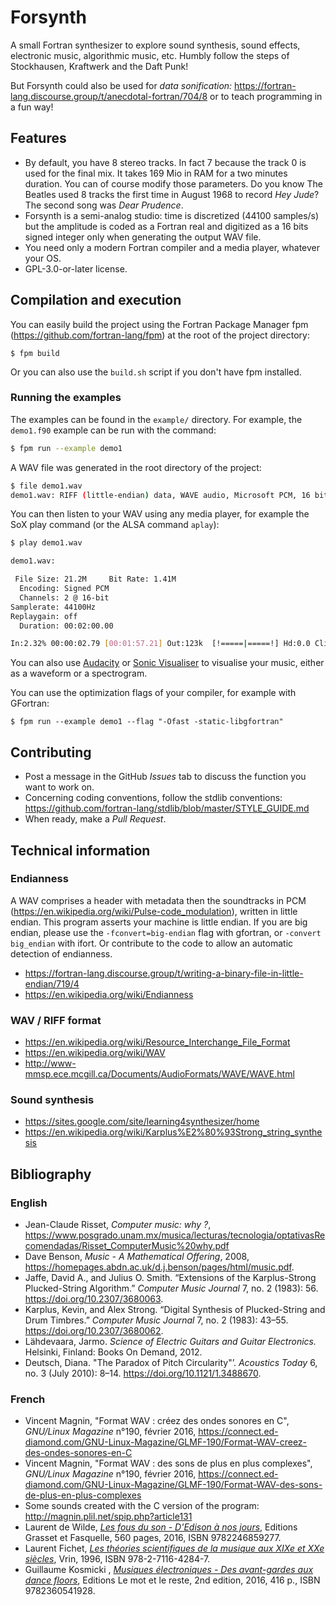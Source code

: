 # Forsynth
A small Fortran synthesizer to explore sound synthesis, sound effects, electronic music, algorithmic music, etc. Humbly follow the steps of Stockhausen, Kraftwerk and the Daft Punk!

But Forsynth could also be used for *data sonification:*
https://fortran-lang.discourse.group/t/anecdotal-fortran/704/8
or to teach programming in a fun way!

## Features

* By default, you have 8 stereo tracks. In fact 7 because the track 0 is used for the final mix. It takes 169 Mio in RAM for a two minutes duration. You can of course modify those parameters. Do you know The Beatles used 8 tracks the first time in August 1968 to record *Hey Jude*? The second song was *Dear Prudence*.
* Forsynth is a semi-analog studio: time is discretized (44100 samples/s) but the amplitude is coded as a Fortran real and digitized as a 16 bits signed integer only when generating the output WAV file.
* You need only a modern Fortran compiler and a media player, whatever your OS.
* GPL-3.0-or-later license.

## Compilation and execution

You can easily build the project using the Fortran Package Manager fpm (https://github.com/fortran-lang/fpm) at the root of the project directory:
```
$ fpm build
```

Or you can also use the `build.sh` script if you don't have fpm installed.

### Running the examples
The examples can be found in the `example/` directory. For example, the `demo1.f90` example can be run with the command:

```bash
$ fpm run --example demo1
```

A WAV file was generated in the root directory of the project:

```bash
$ file demo1.wav
demo1.wav: RIFF (little-endian) data, WAVE audio, Microsoft PCM, 16 bit, stereo 44100 Hz
```

You can then listen to your WAV using any media player, for example the SoX play command (or the ALSA command `aplay`):

```bash
$ play demo1.wav

demo1.wav:

 File Size: 21.2M     Bit Rate: 1.41M
  Encoding: Signed PCM
  Channels: 2 @ 16-bit
Samplerate: 44100Hz
Replaygain: off
  Duration: 00:02:00.00

In:2.32% 00:00:02.79 [00:01:57.21] Out:123k  [!=====|=====!] Hd:0.0 Clip:0
```

You can also use [Audacity](https://www.audacityteam.org/) or [Sonic Visualiser](https://sonicvisualiser.org/) to visualise your music, either as a waveform or a spectrogram.

You can use the optimization flags of your compiler, for example with GFortran:
```shell
$ fpm run --example demo1 --flag "-Ofast -static-libgfortran"
```


## Contributing

* Post a message in the GitHub *Issues* tab to discuss the function you want to work on.
* Concerning coding conventions, follow the stdlib conventions:
https://github.com/fortran-lang/stdlib/blob/master/STYLE_GUIDE.md
* When ready, make a *Pull Request*.

## Technical information

### Endianness

A WAV comprises a header with metadata then the soundtracks in PCM (https://en.wikipedia.org/wiki/Pulse-code_modulation), written in little endian. This program asserts your machine is little endian. If you are big endian, please use the `-fconvert=big-endian` flag with gfortran, or `-convert big_endian` with ifort. Or contribute to the code to allow an automatic detection of endianness.

* https://fortran-lang.discourse.group/t/writing-a-binary-file-in-little-endian/719/4
* https://en.wikipedia.org/wiki/Endianness

### WAV / RIFF format

* https://en.wikipedia.org/wiki/Resource_Interchange_File_Format
* https://en.wikipedia.org/wiki/WAV
* http://www-mmsp.ece.mcgill.ca/Documents/AudioFormats/WAVE/WAVE.html

### Sound synthesis

* https://sites.google.com/site/learning4synthesizer/home
* https://en.wikipedia.org/wiki/Karplus%E2%80%93Strong_string_synthesis

## Bibliography
### English

* Jean-Claude Risset, *Computer music: why ?*, https://www.posgrado.unam.mx/musica/lecturas/tecnologia/optativasRecomendadas/Risset_ComputerMusic%20why.pdf
* Dave Benson, *Music - A Mathematical Offering*, 2008, https://homepages.abdn.ac.uk/d.j.benson/pages/html/music.pdf.
* Jaffe, David A., and Julius O. Smith. “Extensions of the Karplus-Strong Plucked-String Algorithm.” *Computer Music Journal* 7, no. 2 (1983): 56. https://doi.org/10.2307/3680063.
* Karplus, Kevin, and Alex Strong. “Digital Synthesis of Plucked-String and Drum Timbres.” *Computer Music Journal* 7, no. 2 (1983): 43–55. https://doi.org/10.2307/3680062.
* Lähdevaara, Jarmo. *Science of Electric Guitars and Guitar Electronics.* Helsinki, Finland: Books On Demand, 2012.
* Deutsch, Diana. "The Paradox of Pitch Circularity"’. *Acoustics Today* 6, no. 3 (July 2010): 8–14. https://doi.org/10.1121/1.3488670.

### French
* Vincent Magnin, "Format WAV : créez des ondes sonores en C", *GNU/Linux Magazine* n°190, février 2016, https://connect.ed-diamond.com/GNU-Linux-Magazine/GLMF-190/Format-WAV-creez-des-ondes-sonores-en-C
* Vincent Magnin, "Format WAV : des sons de plus en plus complexes", *GNU/Linux Magazine* n°190, février 2016, https://connect.ed-diamond.com/GNU-Linux-Magazine/GLMF-190/Format-WAV-des-sons-de-plus-en-plus-complexes
* Some sounds created with the C version of the program: http://magnin.plil.net/spip.php?article131
* Laurent de Wilde, [*Les fous du son - D'Edison à nos jours*](https://www.grasset.fr/livres/les-fous-du-son-9782246859277), Editions Grasset et Fasquelle, 560 pages, 2016, ISBN 9782246859277.
* Laurent Fichet, [*Les théories scientifiques de la musique aux XIXe et XXe siècles*](https://www.vrin.fr/livre/9782711642847/les-theories-scientifiques-de-la-musique), Vrin, 1996, ISBN 978-2-7116-4284-7.
* Guillaume Kosmicki , [*Musiques électroniques - Des avant-gardes aux dance floors*](https://lemotetlereste.com/musiques/musiqueselectroniquesnouvelleedition/), Editions Le mot et le reste, 2nd edition, 2016, 416 p., ISBN 9782360541928.

